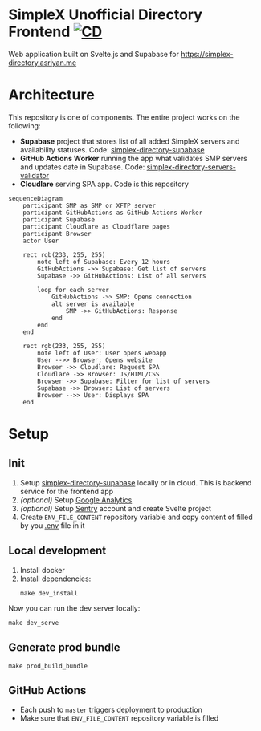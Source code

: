# SimpleX Unofficial Directory Frontend [![CD](https://github.com/ed-asriyan/simplex-directory-frontend/actions/workflows/CD.yml/badge.svg)](https://github.com/ed-asriyan/simplex-directory-frontend/actions/workflows/CD.yml)
Web application built on Svelte.js and Supabase for https://simplex-directory.asriyan.me

# Architecture
This repository is one of components. The entire project works on the following:
* **Supabase** project that stores list of all added SimpleX servers and availability statuses. Code: [simplex-directory-supabase](https://github.com/ed-asriyan/simplex-directory-supabase)
* **GitHub Actions Worker** running the app what validates SMP servers and updates date in Supabase. Code: [simplex-directory-servers-validator](https://github.com/ed-asriyan/simplex-directory-servers-validator)
* **Cloudlare** serving SPA app. Code is this repository

```mermaid
sequenceDiagram
    participant SMP as SMP or XFTP server
    participant GitHubActions as GitHub Actions Worker
    participant Supabase
    participant Cloudlare as Cloudflare pages
    participant Browser
    actor User

    rect rgb(233, 255, 255)
        note left of Supabase: Every 12 hours
        GitHubActions ->> Supabase: Get list of servers
        Supabase ->> GitHubActions: List of all servers

        loop for each server
            GitHubActions ->> SMP: Opens connection
            alt server is available
                SMP ->> GitHubActions: Response
            end
        end
    end

    rect rgb(233, 255, 255)
        note left of User: User opens webapp
        User -->> Browser: Opens website
        Browser ->> Cloudlare: Request SPA
        Cloudlare ->> Browser: JS/HTML/CSS
        Browser ->> Supabase: Filter for list of servers
        Supabase ->> Browser: List of servers
        Browser -->> User: Displays SPA
    end
```

# Setup
## Init
1. Setup [simplex-directory-supabase](https://github.com/ed-asriyan/simplex-directory-supabase) locally or in cloud. This is backend service for the frontend app
2. *(optional)* Setup [Google Analytics](https://analytics.google.com)
3. *(optional)* Setup [Sentry](https://sentry.io) account and create Svelte project
4. Create `ENV_FILE_CONTENT` repository variable and copy content of filled by you [.env](.env) file in it

## Local development
1. Install docker
2. Install dependencies:
   ```console
   make dev_install
   ```

Now you can run the dev server locally:
```console
make dev_serve
```

## Generate prod bundle
```console
make prod_build_bundle
```

## GitHub Actions
* Each push to `master` triggers deployment to production
* Make sure that `ENV_FILE_CONTENT` repository variable is filled
